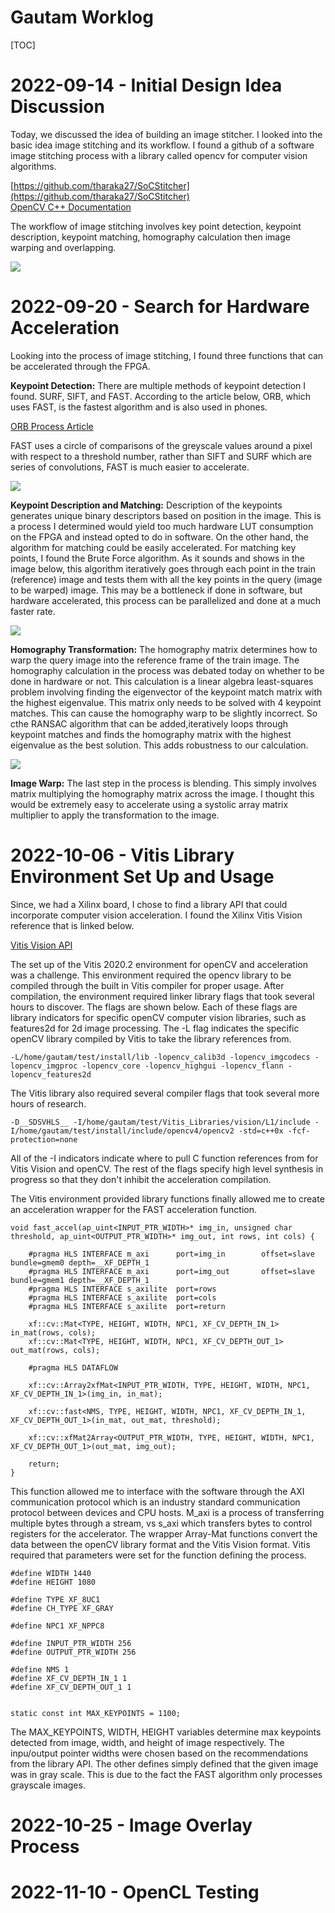 # Gautam Worklog

[TOC]

# 2022-09-14 - Initial Design Idea Discussion
Today, we discussed the idea of building an image stitcher. I looked into the basic idea image stitching and its workflow. I found a github of a software image stitching process with a library called opencv for computer vision algorithms.

[https://github.com/tharaka27/SoCStitcher](https://github.com/tharaka27/SoCStitcher)  
[OpenCV C++ Documentation](https://www.opencv-srf.com/2017/11/load-and-display-image.html)

The workflow of image stitching involves key point detection, keypoint description, keypoint matching, homography calculation then image warping and overlapping.

![](stitch_process.png)

# 2022-09-20 - Search for Hardware Acceleration
Looking into the process of image stitching, I found three functions that can be accelerated through the FPGA.

**Keypoint Detection:** 
There are multiple methods of keypoint detection I found. SURF, SIFT, and FAST. According to the article below, ORB, which uses FAST, is the fastest algorithm and is also used in phones.

[ORB Process Article](https://medium.com/@deepanshut041/introduction-to-orb-oriented-fast-and-rotated-brief-4220e8ec40cf)  

FAST uses a circle of comparisons of the greyscale values around a pixel with respect to a threshold number, rather than SIFT and SURF which are series of convolutions, FAST is much easier to accelerate.

![](FAST.jpg)

**Keypoint Description and Matching:** 
Description of the keypoints generates unique binary descriptors based on position in the image. This is a process I determined would yield too much hardware LUT consumption on the FPGA and instead opted to do in software. On the other hand, the algorithm for matching could be easily accelerated. For matching key points, I found the Brute Force algorithm. As it sounds and shows in the image below, this algorithm iteratively goes through each point in the train (reference) image and tests them with all the key points in the query (image to be warped) image. This may be a bottleneck if done in software, but hardware accelerated, this process can be parallelized and done at a much faster rate.

![](bruteforce.png)

**Homography Transformation:**
The homography matrix determines how to warp the query image into the reference frame of the train image. The homography calculation in the process was debated today on whether to be done in hardware or not. This calculation is a linear algebra least-squares problem involving finding the eigenvector of the keypoint match matrix with the highest eigenvalue. This matrix only needs to be solved with 4 keypoint matches. This can cause the homography warp to be slightly incorrect. So cthe RANSAC algorithm that can be added,iteratively loops through keypoint matches and finds the homography matrix with the highest eigenvalue as the best solution. This adds robustness to our calculation.

![](homography.png)

**Image Warp:**
The last step in the process is blending. This simply involves matrix multiplying the homography matrix across the image. I thought this would be extremely easy to accelerate using a systolic array matrix multiplier to apply the transformation to the image.
 
# 2022-10-06 - Vitis Library Environment Set Up and Usage
Since, we had a Xilinx board, I chose to find a library API that could incorporate computer vision acceleration. I found the Xilinx Vitis Vision reference that is linked below.

[Vitis Vision API](https://xilinx.github.io/Vitis_Libraries/vision/2022.1/api-reference.html)  

The set up of the Vitis 2020.2 environment for openCV and acceleration was a challenge. This environment required the opencv library to be compiled through the built in Vitis compiler for proper usage. After compilation, the environment required linker library flags that took several hours to discover. The flags are shown below. Each of these flags are library indicators for specific openCV computer vision libraries, such as features2d for 2d image processing. The -L flag indicates the specific openCV library compiled by Vitis to take the library references from.  
```
-L/home/gautam/test/install/lib -lopencv_calib3d -lopencv_imgcodecs -lopencv_imgproc -lopencv_core -lopencv_highgui -lopencv_flann -lopencv_features2d
```

The Vitis library also required several compiler flags that took several more hours of research.
```
-D__SDSVHLS__ -I/home/gautam/test/Vitis_Libraries/vision/L1/include -I/home/gautam/test/install/include/opencv4/opencv2 -std=c++0x -fcf-protection=none
```
All of the -I indicators indicate where to pull C function references from for Vitis Vision and openCV. The rest of the flags specify high level synthesis in progress so that they don't inhibit the acceleration compilation.

The Vitis environment provided library functions finally allowed me to create an acceleration wrapper for the FAST acceleration function.

```
void fast_accel(ap_uint<INPUT_PTR_WIDTH>* img_in, unsigned char threshold, ap_uint<OUTPUT_PTR_WIDTH>* img_out, int rows, int cols) {

    #pragma HLS INTERFACE m_axi      port=img_in        offset=slave  bundle=gmem0 depth=__XF_DEPTH_1
    #pragma HLS INTERFACE m_axi      port=img_out       offset=slave  bundle=gmem1 depth=__XF_DEPTH_1
    #pragma HLS INTERFACE s_axilite  port=rows 			          
	#pragma HLS INTERFACE s_axilite  port=cols			  
    #pragma HLS INTERFACE s_axilite  port=return

    xf::cv::Mat<TYPE, HEIGHT, WIDTH, NPC1, XF_CV_DEPTH_IN_1> in_mat(rows, cols);
    xf::cv::Mat<TYPE, HEIGHT, WIDTH, NPC1, XF_CV_DEPTH_OUT_1> out_mat(rows, cols);

    #pragma HLS DATAFLOW

    xf::cv::Array2xfMat<INPUT_PTR_WIDTH, TYPE, HEIGHT, WIDTH, NPC1, XF_CV_DEPTH_IN_1>(img_in, in_mat);

    xf::cv::fast<NMS, TYPE, HEIGHT, WIDTH, NPC1, XF_CV_DEPTH_IN_1, XF_CV_DEPTH_OUT_1>(in_mat, out_mat, threshold);

    xf::cv::xfMat2Array<OUTPUT_PTR_WIDTH, TYPE, HEIGHT, WIDTH, NPC1, XF_CV_DEPTH_OUT_1>(out_mat, img_out);

    return;
}
```

This function allowed me to interface with the software through the AXI communication protocol which is an industry standard communication protocol between devices and CPU hosts. M_axi is a process of transferring multiple bytes through a stream, vs s_axi which transfers bytes to control registers for the accelerator. The wrapper Array-Mat functions convert the data between the openCV library format and the Vitis Vision format. Vitis required that parameters were set for the function defining the process.

```
#define WIDTH 1440
#define HEIGHT 1080

#define TYPE XF_8UC1
#define CH_TYPE XF_GRAY

#define NPC1 XF_NPPC8

#define INPUT_PTR_WIDTH 256
#define OUTPUT_PTR_WIDTH 256

#define NMS 1
#define XF_CV_DEPTH_IN_1 1
#define XF_CV_DEPTH_OUT_1 1


static const int MAX_KEYPOINTS = 1100;
```

The MAX_KEYPOINTS, WIDTH, HEIGHT variables determine max keypoints detected from image, width, and height of image respectively. The inpu/output pointer widths were chosen based on the recommendations from the library API. The other defines simply defined that the given image was in gray scale. This is due to the fact the FAST algorithm only processes grayscale images. 

# 2022-10-25 - Image Overlay Process



# 2022-11-10 - OpenCL Testing

